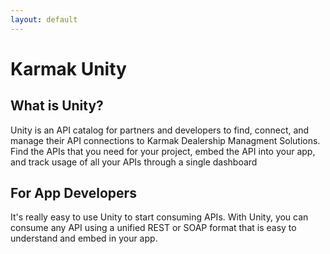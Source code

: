 ```yaml
---
layout: default
---
```


# Karmak Unity
## What is Unity?
Unity is an API catalog for partners and developers to find, connect, and manage their API connections to Karmak Dealership Managment Solutions. Find the APIs that you need for your project, embed the API into your app, and track usage of all your APIs through a single dashboard

## For App Developers
It's really easy to use Unity to start consuming APIs. With Unity, you can consume any API using a unified REST or SOAP format that is easy to understand and embed in your app.

